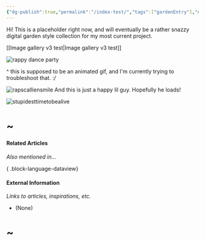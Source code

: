 ```yaml
---
{"dg-publish":true,"permalink":"/index-test/","tags":["gardenEntry"],"noteIcon":"2","created":"2025-05-08T07:04:01.615-04:00"}
---
```




Hi! This is a placeholder right now, and will eventually be a rather snazzy digital garden style collection for my most current project.

[[Image gallery v3 test\|Image gallery v3 test]]


![rappy dance party](/img/user/Files/rappydance.gif)

^ this is supposed to be an animated gif, and I'm currently trying to troubleshoot that. :/ 

![rapscalliensmile](/img/user/Files/rapscalliensmile.png)
And this is just a happy lil guy. Hopefully he loads!

![stupidesttimetobealive](/img/user/Files/stupidesttimetobealive.gif)




# ~
#### Related Articles
*Also mentioned in...*

{ .block-language-dataview}

#### External Information 
*Links to articles, inspirations, etc.* 
* (None)
# ~







